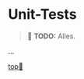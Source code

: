 # Unit-Tests 

> :construction: **TODO:** Alles.

...


<!-- Dieser Link sollte am Ende der Datei stehen! -->
<a class="top-link" href="#" title="Zum Anfang scrollen!">top:balloon:</a>